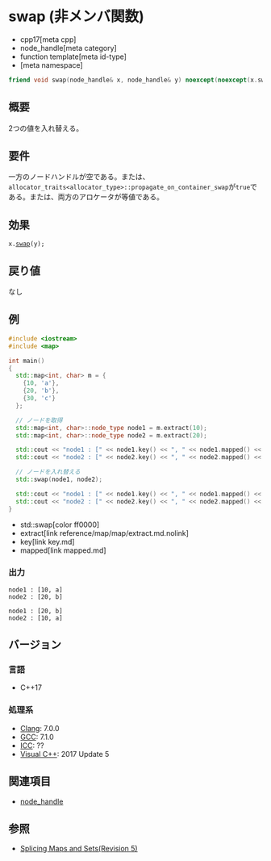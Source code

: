 # swap (非メンバ関数)
* cpp17[meta cpp]
* node_handle[meta category]
* function template[meta id-type]
* [meta namespace]

```cpp
friend void swap(node_handle& x, node_handle& y) noexcept(noexcept(x.swap(y)));
```

## 概要
2つの値を入れ替える。


## 要件
一方のノードハンドルが空である。または、`allocator_traits<allocator_type>::propagate_on_container_swap`が`true`である。または、両方のアロケータが等値である。


## 効果
`x.`[`swap`](swap.md)`(y);`


## 戻り値
なし


## 例
```cpp example
#include <iostream>
#include <map>

int main()
{
  std::map<int, char> m = {
    {10, 'a'},
    {20, 'b'},
    {30, 'c'}
  };

  // ノードを取得
  std::map<int, char>::node_type node1 = m.extract(10);
  std::map<int, char>::node_type node2 = m.extract(20);

  std::cout << "node1 : [" << node1.key() << ", " << node1.mapped() << "]" << std::endl;
  std::cout << "node2 : [" << node2.key() << ", " << node2.mapped() << "]\n" << std::endl;

  // ノードを入れ替える
  std::swap(node1, node2);

  std::cout << "node1 : [" << node1.key() << ", " << node1.mapped() << "]" << std::endl;
  std::cout << "node2 : [" << node2.key() << ", " << node2.mapped() << "]" << std::endl;
}
```
* std::swap[color ff0000]
* extract[link reference/map/map/extract.md.nolink]
* key[link key.md]
* mapped[link mapped.md]

### 出力
```
node1 : [10, a]
node2 : [20, b]

node1 : [20, b]
node2 : [10, a]
```

## バージョン
### 言語
- C++17

### 処理系
- [Clang](/implementation.md#clang): 7.0.0
- [GCC](/implementation.md#gcc): 7.1.0
- [ICC](/implementation.md#icc): ??
- [Visual C++](/implementation.md#visual_cpp): 2017 Update 5

## 関連項目
- [node_handle](/reference/node_handle/node_handle.md)

## 参照
- [Splicing Maps and Sets(Revision 5)](http://www.open-std.org/jtc1/sc22/wg21/docs/papers/2016/p0083r3.pdf)
